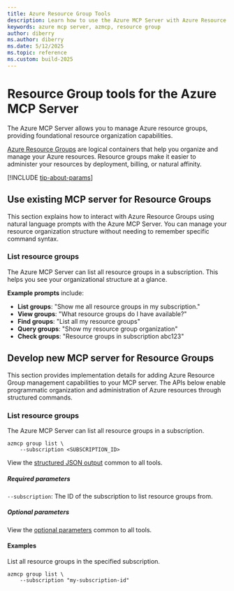 ```yaml
---
title: Azure Resource Group Tools 
description: Learn how to use the Azure MCP Server with Azure Resource Groups.
keywords: azure mcp server, azmcp, resource group
author: diberry
ms.author: diberry
ms.date: 5/12/2025
ms.topic: reference
ms.custom: build-2025
--- 
```

# Resource Group tools for the Azure MCP Server

The Azure MCP Server allows you to manage Azure resource groups, providing foundational resource organization capabilities.

[Azure Resource Groups](/azure/azure-resource-manager/management/overview) are logical containers that help you organize and manage your Azure resources. Resource groups make it easier to administer your resources by deployment, billing, or natural affinity.

[!INCLUDE [tip-about-params](../includes/tools/parameter-consideration.md)]

## Use existing MCP server for Resource Groups

This section explains how to interact with Azure Resource Groups using natural language prompts with the Azure MCP Server. You can manage your resource organization structure without needing to remember specific command syntax.

### List resource groups

The Azure MCP Server can list all resource groups in a subscription. This helps you see your organizational structure at a glance.

**Example prompts** include:

- **List groups**: "Show me all resource groups in my subscription."
- **View groups**: "What resource groups do I have available?"
- **Find groups**: "List all my resource groups"
- **Query groups**: "Show my resource group organization"
- **Check groups**: "Resource groups in subscription abc123"


## Develop new MCP server for Resource Groups

This section provides implementation details for adding Azure Resource Group management capabilities to your MCP server. The APIs below enable programmatic organization and administration of Azure resources through structured commands.

### List resource groups

The Azure MCP Server can list all resource groups in a subscription.

```console
azmcp group list \
    --subscription <SUBSCRIPTION_ID>
```

View the [structured JSON output](get-started.md#response-format-common-to-all-tools) common to all tools.

##### Required parameters

`--subscription`: The ID of the subscription to list resource groups from.

##### Optional parameters

View the [optional parameters](get-started.md#optional-parameters-common-to-all-tools) common to all tools.

#### Examples

List all resource groups in the specified subscription.

```console
azmcp group list \
    --subscription "my-subscription-id"
```
